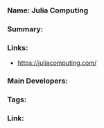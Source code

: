 ### Name: Julia Computing

### Summary:

### Links:
-  https://juliacomputing.com/

### Main Developers: 

### Tags:

### Link:
